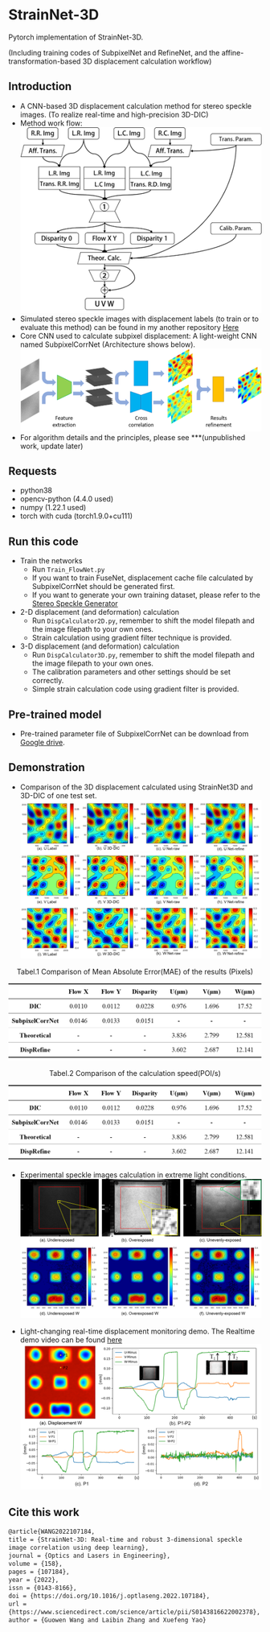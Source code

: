 # StrainNet-3D
Pytorch implementation of StrainNet-3D.

(Including training codes of SubpixelNet and RefineNet, and the affine-transformation-based 3D displacement calculation workflow)

## Introduction
- A CNN-based 3D displacement calculation method for stereo speckle images. (To realize real-time and high-precision 3D-DIC)
- Method work flow:![The workflow of StrainNet-3D method](/imgs/workflow.png)
- Simulated stereo speckle images with displacement labels (to train or to evaluate this method) can be found in my another repository [Here](https://github.com/GW-Wang-thu/Generator-of-Stereo-Speckle-images-with-displacement-labels)
- Core CNN used to calculate subpixel displacement: A light-weight CNN named SubpixelCorrNet (Architecture shows below).
![The architecture of SubpixelCorrNet](/imgs/SubpixelCorrNet.png)
- For algorithm details and the principles, please see ***(unpublished work, update later)

## Requests
- python38
- opencv-python (4.4.0 used)
- numpy (1.22.1 used)
- torch with cuda (torch1.9.0+cu111)

## Run this code
* Train the networks
    - Run ```Train_FlowNet.py```
    - If you want to train FuseNet, displacement cache file calculated by SubpixelCorrNet should be generated first.
    - If you want to generate your own training dataset, please refer to the [Stereo Speckle Generator](https://github.com/GW-Wang-thu/Generator-of-Stereo-Speckle-images-with-displacement-labels)
* 2-D displacement (and deformation) calculation
    - Run ```DispCalculator2D.py```, remember to shift the model filepath and the image filepath to your own ones.
    - Strain calculation using gradient filter technique is provided.
* 3-D displacement (and deformation) calculation
    - Run ```DispCalculator3D.py```, remember to shift the model filepath and the image filepath to your own ones.
    - The calibration parameters and other settings should be set correctly.
    - Simple strain calculation code using gradient filter is provided.

## Pre-trained model
- Pre-trained parameter file of SubpixelCorrNet can be download from [Google drive](https://drive.google.com/drive/folders/17fP3m60Ab5OKycFhSUtXHN4j7IToi5Np?usp=sharing).

## Demonstration
- Comparison of the 3D displacement calculated using StrainNet3D and 3D-DIC of one test set.
![Comparison of 3D displacement calculated using StrainNet-3D and 3D-DIC](/imgs/uvw_comparison.png)
<center>Tabel.1 Comparison of Mean Absolute Error(MAE) of the results (Pixels)</center>

![Tabel1](/imgs/precision_comparison.png) 
<center>Tabel.2 Comparison of the calculation speed(POI/s) </center>

![Tabel2](/imgs/precision_comparison.png)

- Experimental speckle images calculation in extreme light conditions.
![experiment calculation](/imgs/experiment_calculation.png)

- Light-changing real-time displacement monitoring demo.
The Realtime demo video can be found [here](https://drive.google.com/drive/folders/17fP3m60Ab5OKycFhSUtXHN4j7IToi5Np?usp=sharing)
![RealtimeDemo](/imgs/monitoring.png)



## Cite this work
```
@article{WANG2022107184,
title = {StrainNet-3D: Real-time and robust 3-dimensional speckle image correlation using deep learning},
journal = {Optics and Lasers in Engineering},
volume = {158},
pages = {107184},
year = {2022},
issn = {0143-8166},
doi = {https://doi.org/10.1016/j.optlaseng.2022.107184},
url = {https://www.sciencedirect.com/science/article/pii/S0143816622002378},
author = {Guowen Wang and Laibin Zhang and Xuefeng Yao}
```
